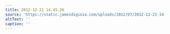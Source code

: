 ```yaml
---
title: 2012-12-21 14.45.26
source: 'https://static.jamesdigioia.com/uploads/2012/07/2012-12-21-14-45-26-scaled.jpg'
altText: ''
caption: ''
---
```


